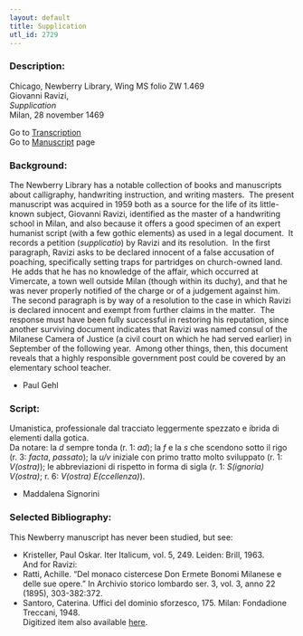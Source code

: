 ```yaml
---
layout: default
title: Supplication
utl_id: 2729
---
```


###  Description:

Chicago, Newberry Library, Wing MS folio ZW 1.469<br>
Giovanni Ravizi,<br>
_Supplication_<br>
Milan, 28 november 1469

Go to [Transcription](https://centerfordigitalhumanities.github.io/Newberry-Italian-paleography/transcriptions/011)<br>
Go to [Manuscript](https://centerfordigitalhumanities.github.io/Newberry-Italian-paleography/www/record.html?id=011) page 

###  Background:

The Newberry Library has a notable collection of books and manuscripts about calligraphy, handwriting instruction, and writing masters.  The present manuscript was acquired in 1959 both as a source for the life of its little-known subject, Giovanni Ravizi, identified as the master of a handwriting school in Milan, and also because it offers a good specimen of an expert humanist script (with a few gothic elements) as used in a legal document.  It records a petition (_supplicatio_) by Ravizi and its resolution.  In the first paragraph, Ravizi asks to be declared innocent of a false accusation of poaching, specifically setting traps for partridges on church-owned land.  He adds that he has no knowledge of the affair, which occurred at Vimercate, a town well outside Milan (though within its duchy), and that he was never properly notified of the charge or of a judgement against him.  The second paragraph is by way of a resolution to the case in which Ravizi is declared innocent and exempt from further claims in the matter.  The response must have been fully successful in restoring his reputation, since another surviving document indicates that Ravizi was named consul of the Milanese Camera of Justice (a civil court on which he had served earlier) in September of the following year.  Among other things, then, this document reveals that a highly responsible government post could be covered by an elementary school teacher.
-  Paul Gehl

###  Script:

Umanistica, professionale dal tracciato leggermente spezzato e ibrida di elementi dalla gotica.<br>
Da notare: la _d_ sempre tonda (r. 1: _ad_); la _f_ e la _s_ che scendono sotto il rigo (r. 3: _facta_, _passato_); la _u/v_ iniziale con primo tratto molto sviluppato (r. 1: _V(ostra)_); le abbreviazioni di rispetto in forma di sigla (r. 1: _S(ignoria)_ _V(ostra)_; r. 6: _V(ostra) E(ccellenza)_).<br>
- Maddalena Signorini

###  Selected Bibliography:

This Newberry manuscript has never been studied, but see:<br>
- Kristeller, Paul Oskar. Iter Italicum, vol. 5, 249. Leiden: Brill, 1963.<br>
And for Ravizi:<br>
- Ratti, Achille. “Del monaco cistercese Don Ermete Bonomi Milanese e delle sue opere.” In Archivio storico lombardo ser. 3, vol. 3, anno 22 (1895), 303-382:372.<br>
- Santoro, Caterina. Uffici del dominio sforzesco, 175. Milan: Fondadione Treccani, 1948.<br>
Digitized item also available [here](http://collections.carli.illinois.edu/cdm/ref/collection/nby_dig/id/25606).

